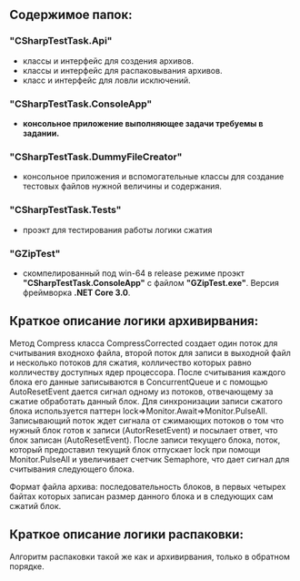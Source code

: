 ## Содержимое папок:

### "CSharpTestTask.Api" 
* классы и интерфейс для создения архивов.
* классы и интерфейс для распаковывания архивов.
* класс и интерфейс для ловли исключений.

### "CSharpTestTask.ConsoleApp" 
* **консольное приложение выполняющее задачи требуемы в задании.**

### "CSharpTestTask.DummyFileCreator" 
* консольное приложения и вспомогательные классы для создание тестовых файлов нужной величины и содержания.

### "CSharpTestTask.Tests" 
* проэкт для тестирования работы логики сжатия

### "GZipTest" 
* скомпелированный под win-64 в release режиме проэкт **"CSharpTestTask.ConsoleApp"** с файлом **"GZipTest.exe"**. Версия фреймворка **.NET Core 3.0**.

## Краткое описание логики архивирвания:
Метод Compress класса CompressCorrected создает один поток для считывания входнохо файла, второй поток для записи в выходной файл и несколько потоков для сжатия, колличество которых равно колличеству доступных ядер процессора. После считывания каждого блока его данные записываются в ConcurrentQueue и с помощью AutoResetEvent дается сигнал одному из потоков, отвечающему за сжатие обработать данный блок. Для синхронизации записи сжатого блока используется паттерн lock=>Monitor.Await=>Monitor.PulseAll. Записывающий поток ждет сигнала от сжимающих потоков о том что нужный блок готов к записи (AutorResetEvent) и посылает ответ, что блок записан (AutoResetEvent). После записи текущего блока, поток, который предоставил текущий блок отпускает lock  при помощи Monitor.PulseAll и увеличивает счетчик Semaphore, что дает сигнал для считывания следующего блока.

Формат файла архива: последовательность блоков, в первых четырех байтах которых записан размер данного блока и в следующих сам сжатий блок.
   
## Краткое описание логики распаковки:

Алгоритм распаковки такой же как и архивирвания, только в обратном порядке. 

   
   
